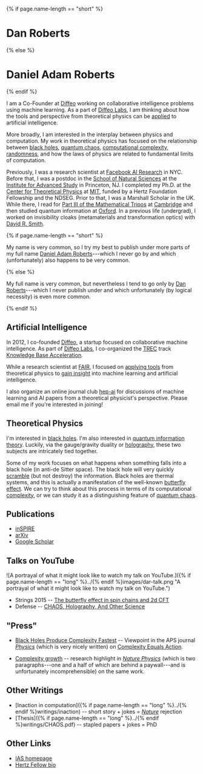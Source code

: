 {% if page.name-length == "short" %}
# Dan Roberts
{% else %}
# Daniel Adam Roberts
{% endif %}

I am a Co-Founder at [Diffeo](https://diffeo.com) working on collaborative intelligence problems using machine learning. As a part of [Diffeo Labs](https://diffeo.com/labs/), I am thinking about how the tools and perspective from theoretical physics can be [applied](https://research.fb.com/publications/sgd-implicitly-regularizes-generalization-error/) to artificial intelligence.

More broadly, I am interested in the interplay between physics and computation. My work in theoretical physics has focused on the relationship between [black holes](http://arxiv.org/abs/1409.8180), [quantum chaos](http://arxiv.org/abs/1412.5123), [computational complexity](http://arxiv.org/abs/1509.07876), [randomness](https://arxiv.org/abs/1610.04903), and how the laws of physics are related to fundamental limits of computation.

Previously, I was a research scientist at [Facebook AI Research](https://research.fb.com/category/facebook-ai-research-fair/) in NYC. Before that, I was a postdoc in the [School of Natural Sciences](http://www.sns.ias.edu/) at the [Institute for Advanced Study](http://www.ias.edu) in Princeton, NJ. I completed my Ph.D. at the [Center for Theoretical Physics](http://www-ctp.mit.edu/) at [MIT](http://web.mit.edu/), funded by a Hertz Foundation Fellowship and the NDSEG. Prior to that, I was a Marshall Scholar in the UK. While there, I read for [Part III of the Mathematical Tripos](http://www.maths.cam.ac.uk/postgrad/mathiii/) at [Cambridge](http://www.cam.ac.uk/) and then studied quantum information at [Oxford](http://www.ox.ac.uk/). In a previous life (undergrad), I worked on invisibility cloaks (metamaterials and transformation optics) with [David R. Smith](http://people.ee.duke.edu/~drsmith/).

{% if page.name-length == "short" %}

My name is very common, so I try my best to publish under more parts of my full name [Daniel Adam Roberts](daniel-adam-roberts/)---which I never go by and which (unfortunately) also happens to be very common.

{% else %}

My full name is very common, but nevertheless I tend to go only by [Dan Roberts](..)---which I never publish under and which unfortunately (by logical necessity) is even more common.

{% endif %}


## Artificial Intelligence

In 2012, I co-founded [Diffeo](https://diffeo.com/), a startup focused on collaborative machine intelligence. As part of [Diffeo Labs](https://diffeo.com/labs/), I co-organized the [TREC](http://trec.nist.gov/) track [Knowledge Base Acceleration](http://trec-kba.org/).

While a research scientist at [FAIR](https://research.fb.com/category/facebook-ai-research-fair/), I focused on [applying tools](https://arxiv.org/abs/1812.04754) from theoretical physics to [gain insight](https://research.fb.com/publications/causality-in-physics-and-effective-theories-of-agency/) into machine learning and artificial intelligence.

I also organize an online journal club [hep-ai](https://hep-ai.org) for discussions of machine learning and AI papers from a theoretical physicist's perspective. Please email me if you're interested in joining!


<!-- Fully-orthogonally, I'm also interested in machine learning and AI: my team Pokermon entered and won the 2015 and 2016 MIT Pokerbots tournament. We used a variant of Counterfactual Regret Minimization (CFR) to train our agent to play two- and three-player pot-limited poker.  -->

## Theoretical Physics

I'm interested in [black holes](http://arxiv.org/abs/1409.8180). I'm also interested in [quantum information theory](https://arxiv.org/abs/1610.04903). Luckily, via the gauge/gravity duality or [holography](http://arxiv.org/abs/1512.04993), these two subjects are intricately tied together.

Some of my work focuses on what happens when something falls into a black hole (in anti-de Sitter space). The black hole will very quickly [scramble](http://arxiv.org/abs/1511.04021) (but not destroy) the information. Black holes are thermal systems, and this is actually a manifestation of the well-known [butterfly effect](http://arxiv.org/abs/1603.09298). We can try to think about this process in terms of its computational [complexity](http://arxiv.org/abs/1509.07876), or we can study it as a distinguishing feature of [quantum chaos](http://arxiv.org/abs/1412.5123).

<!-- Semi-orthogonally, I'm interested in applying supersymmetry (SUSY) to early universe cosmology; in other words, studying how inflation is embedded in supergravity (SUGRA). The first step is to understand the minimal low-energy degrees of freedom, the [goldstone and goldstino](http://arxiv.org/abs/1504.05958), using the effective field theory of inflation. -->


## Publications
* [inSPIRE](http://inspirehep.net/author/profile/Daniel.A.Roberts.1)
* [arXiv](http://arxiv.org/a/roberts_d_3.html)
* [Google Scholar](http://scholar.google.com/citations?hl=en&user=f6584f8AAAAJ&view_op=list_works)

<!--
## Education
* PhD, high energy theoretical physics 2016.\\
[CTP](http://www-ctp.mit.edu/), [MIT](http://web.mit.edu/)
* MSc by Research in Computer Science, 2011. \\
[New College](http://www.new.ox.ac.uk/), [University of Oxford](http://www.ox.ac.uk/)
* MASt in Mathematics, 2010. \\
[St. John's College](http://www.joh.cam.ac.uk/), [University of Cambridge](http://www.cam.ac.uk/)
* BSE/BS, Physics and Electrical & Computer Engineering, 2009. \\
[Pratt School of Engineering](http://pratt.duke.edu/), [Duke University](http://duke.edu/) -->

## Talks on YouTube
![A portrayal of what it might look like to watch my talk on YouTube.]({% if page.name-length == "long" %}../{% endif %}images/dar-talk.png "A portrayal of what it might look like to watch my talk on YouTube.")

* Strings 2015 -- [The butterfly effect in spin chains and 2d CFT](http://youtu.be/06fiqmu-9ak)
* Defense -- [CHAOS, Holography, And Other Science](http://youtu.be/QfwBD-nDQFQ)

## "Press"
* [Black Holes Produce Complexity Fastest](http://physics.aps.org/articles/v9/49) -- Viewpoint in the APS journal [*Physics*](http://physics.aps.org/) (which is very nicely written) on [Complexity Equals Action](http://arxiv.org/abs/1509.07876).

* [Complexity growth](http://www.nature.com/nphys/journal/v12/n5/full/nphys3763.html) -- research highlight in [*Nature Physics*](http://www.nature.com/nphys/index.html) (which is two paragraphs---one and a half of which are behind a paywall---and is unfortunately incomprehensible) on the same work.

## Other Writings
* [Inaction in computation]({% if page.name-length == "long" %}../{% endif %}writings/inaction) -- short story + jokes = [*Nature*](http://www.nature.com/nature/focus/arts/futures/) rejection
* [Thesis]({% if page.name-length == "long" %}../{% endif %}writings/CHAOS.pdf) -- stapled papers + jokes = PhD


## Other Links
* [IAS homepage](http://www.ias.edu/scholars/daniel-roberts)
* [Hertz Fellow bio](http://hertzfoundation.org/fellows/fellow-profile/11191/Daniel-A-Roberts)
